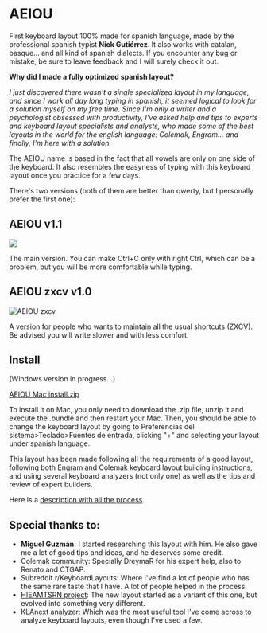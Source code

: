 # AEIOU
First keyboard layout 100% made for spanish language, made by the professional spanish typist **Nick Gutiérrez**. It also works with catalan, basque... and all kind of spanish dialects. If you encounter any bug or mistake, be sure to leave feedback and I will surely check it out.

**Why did I made a fully optimized spanish layout?** 

*I just discovered there wasn't a single specialized layout in my language, and since I work all day long typing in spanish, it seemed logical to look for a solution myself on my free time. Since I'm only a writer and a psychologist obsessed with productivity, I've asked help and tips to experts and keyboard layout specialists and analysts, who made some of the best layouts in the world for the english language: Colemak, Engram... and finally, I'm here with a solution.*

The AEIOU name is based in the fact that all vowels are only on one side of the keyboard. It also resembles the easyness of typing with this keyboard layout once you practice for a few days. 

There's two versions (both of them are better than qwerty, but I personally prefer the first one):

## AEIOU v1.1
![](https://preview.redd.it/cagebgjecsb71.png?width=754&format=png&auto=webp&s=2a9bb0d315cb0ea2eff8c23655fdc7f3080fb0c7)

The main version. You can make Ctrl+C only with right Ctrl, which can be a problem, but you will be more comfortable while typing.

## AEIOU zxcv v1.0
![AEIOU zxcv](https://user-images.githubusercontent.com/12291843/126040353-1f3feb68-f27a-4396-ae38-3f02417b4e74.png)


A version for people who wants to maintain all the usual shortcuts (ZXCV). Be advised you will write slower and with less comfort.

## Install
(Windows version in progress...)

[AEIOU Mac install.zip](https://github.com/NickG13/AEIOU/files/6834945/AEIOU.Mac.install.zip)

To install it on Mac, you only need to download the .zip file, unzip it and execute the .bundle and then restart your Mac. Then, you should be able to change the keyboard layout by going to Preferencias del sistema>Teclado>Fuentes de entrada, clicking "+" and selecting your layout under spanish language.

This layout has been made following all the requirements of a good layout, following both Engram and Colemak keyboard layout building instructions, and using several keyboard analyzers (not only one) as well as the tips and review of expert builders.

Here is a [description with all the process](https://www.reddit.com/r/KeyboardLayouts/comments/oja9oh/why_are_there_no_spanish_layouts/).

## Special thanks to:
- **Miguel Guzmán.** I started researching this layout with him. He also gave me a lot of good tips and ideas, and he deserves some credit. 
- Colemak community: Specially DreymaR for his expert help, also to Renato and CTGAP.
- Subreddit r/KeyboardLayouts: Where I've find a lot of people who has the same rare taste that I have. A lot of people helped in the process.
- [HIEAMTSRN project](https://github.com/dns/Keyboard-HIEAMTSRN-Optimized): The new layout started as a variant of this one, but evolved into something very different. 
- [KLAnext analyzer](https://klanext.keyboard-design.com/): Which was the most useful tool I've come across to analyze keyboard layouts, even though I've used a few.
